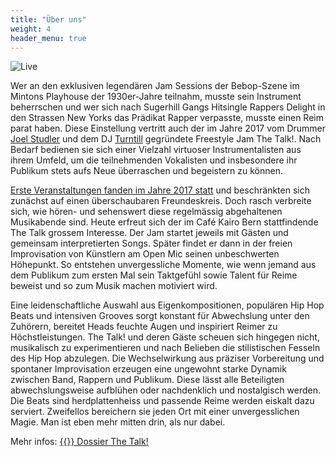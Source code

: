 ```yaml
---
title: "Über uns"
weight: 4
header_menu: true
---
```


![Live](the-talk-gehoert-die-nacht.jpg)

Wer an den exklusiven legendären Jam Sessions der Bebop-Szene im Mintons Playhouse der 1930er-Jahre teilnahm, musste sein Instrument beherrschen und wer sich nach Sugerhill Gangs Hitsingle Rappers Delight in den Strassen New Yorks das Prädikat Rapper verpasste, musste einen Reim parat haben. Diese Einstellung vertritt auch der im Jahre 2017 vom Drummer [Joel Studler](https://joelstudler.ch) und dem DJ [Turntill](http://turntill.com) gegründete Freestyle Jam The Talk!. Nach Bedarf bedienen sie sich einer Vielzahl virtuoser Instrumentalisten aus ihrem Umfeld, um die teilnehmenden Vokalisten und insbesondere ihr Publikum stets aufs Neue überraschen und begeistern zu können.

[Erste Veranstaltungen fanden im Jahre 2017 statt](https://www.instagram.com/p/BaCgAdiBQNI/) und beschränkten sich zunächst auf einen überschaubaren Freundeskreis. Doch rasch verbreite sich, wie hören- und sehenswert diese regelmässig abgehaltenen Musikabende sind. Heute erfreut sich der im Café Kairo Bern stattfindende The Talk grossem Interesse. Der Jam startet jeweils mit Gästen und gemeinsam interpretierten Songs. Später findet er dann in der freien Improvisation von Künstlern am Open Mic seinen unbeschwerten Höhepunkt. So entstehen unvergessliche Momente, wie wenn jemand aus dem Publikum zum ersten Mal sein Taktgefühl sowie Talent für Reime beweist und so zum Musik machen motiviert wird.

Eine leidenschaftliche Auswahl aus Eigenkompositionen, populären Hip Hop Beats und intensiven Grooves sorgt konstant für Abwechslung unter den Zuhörern, bereitet Heads feuchte Augen und inspiriert Reimer zu Höchstleistungen. The Talk! und deren Gäste scheuen sich hingegen nicht, musikalisch zu experimentieren und nach Belieben die stilistischen Fesseln des Hip Hop abzulegen. Die Wechselwirkung aus präziser Vorbereitung und spontaner Improvisation erzeugen eine ungewohnt starke Dynamik zwischen Band, Rappern und Publikum. Diese lässt alle Beteiligten abwechslungsweise aufblühen oder nachdenklich und nostalgisch werden. Die Beats sind herdplattenheiss und passende Reime werden eiskalt dazu serviert. Zweifellos bereichern sie jeden Ort mit einer unvergesslichen Magie. Man ist eben mehr mitten drin, als nur dabei.

Mehr infos: [{{<icon class="fa fa-file-pdf-o">}} Dossier The Talk!](Dossier-The-Talk-web.pdf)
